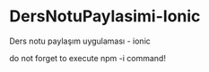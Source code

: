 # DersNotuPaylasimi-Ionic
Ders notu paylaşım uygulaması - ionic


do not forget to execute npm -i command!
